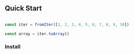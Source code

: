 ## Quick Start

```ts

const iter = fromIter([1, 2, 3, 4, 5, 6, 7, 8, 9, 10])

const array = iter.toArray()

```

### Install
```bash
